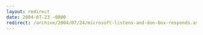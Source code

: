 ```yaml
---
layout: redirect
date: 2004-07-23 -0800
redirect: /archive/2004/07/24/microsoft-listens-and-don-box-responds.aspx/
---
```

